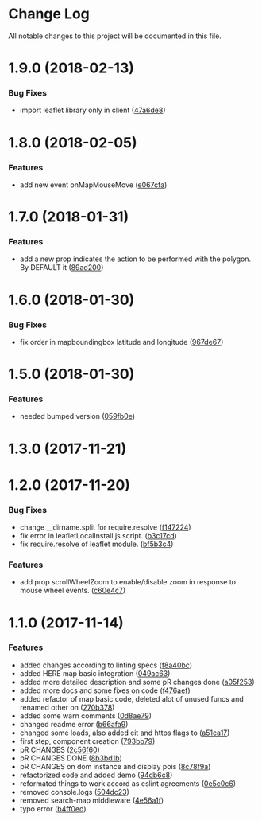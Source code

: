 # Change Log

All notable changes to this project will be documented in this file.

<a name="1.9.0"></a>
# 1.9.0 (2018-02-13)


### Bug Fixes

* import leaflet library only in client ([47a6de8](https://github.com/SUI-Components/sui-components/commit/47a6de8))



<a name="1.8.0"></a>
# 1.8.0 (2018-02-05)


### Features

* add new event onMapMouseMove ([e067cfa](https://github.com/SUI-Components/sui-components/commit/e067cfa))



<a name="1.7.0"></a>
# 1.7.0 (2018-01-31)


### Features

* add a new prop indicates the action to be performed with the polygon. By DEFAULT it ([89ad200](https://github.com/SUI-Components/sui-components/commit/89ad200))



<a name="1.6.0"></a>
# 1.6.0 (2018-01-30)


### Bug Fixes

* fix order in mapboundingbox latitude and longitude ([967de67](https://github.com/SUI-Components/sui-components/commit/967de67))



<a name="1.5.0"></a>
# 1.5.0 (2018-01-30)


### Features

* needed bumped version ([059fb0e](https://github.com/SUI-Components/sui-components/commit/059fb0e))



<a name="1.3.0"></a>
# 1.3.0 (2017-11-21)



<a name="1.2.0"></a>
# 1.2.0 (2017-11-20)


### Bug Fixes

* change __dirname.split for require.resolve ([f147224](https://github.com/SUI-Components/sui-components/commit/f147224))
* fix error in leafletLocalInstall.js script. ([b3c17cd](https://github.com/SUI-Components/sui-components/commit/b3c17cd))
* fix require.resolve of leaflet module. ([bf5b3c4](https://github.com/SUI-Components/sui-components/commit/bf5b3c4))


### Features

* add prop scrollWheelZoom to enable/disable zoom in response to mouse wheel events. ([c60e4c7](https://github.com/SUI-Components/sui-components/commit/c60e4c7))



<a name="1.1.0"></a>
# 1.1.0 (2017-11-14)


### Features

* added changes according to linting specs ([f8a40bc](https://github.com/SUI-Components/sui-components/commit/f8a40bc))
* added HERE map basic integration ([049ac63](https://github.com/SUI-Components/sui-components/commit/049ac63))
* added more detailed description and some pR changes done ([a05f253](https://github.com/SUI-Components/sui-components/commit/a05f253))
* added more docs and some fixes on code ([f476aef](https://github.com/SUI-Components/sui-components/commit/f476aef))
* added refactor of map basic code, deleted alot of unused funcs and renamed other on ([270b378](https://github.com/SUI-Components/sui-components/commit/270b378))
* added some warn comments ([0d8ae79](https://github.com/SUI-Components/sui-components/commit/0d8ae79))
* changed readme error ([b66afa9](https://github.com/SUI-Components/sui-components/commit/b66afa9))
* changed some loads, also added cit and https flags to ([a51ca17](https://github.com/SUI-Components/sui-components/commit/a51ca17))
* first step, component creation ([793bb79](https://github.com/SUI-Components/sui-components/commit/793bb79))
* pR CHANGES ([2c56f60](https://github.com/SUI-Components/sui-components/commit/2c56f60))
* pR CHANGES DONE ([8b3bd1b](https://github.com/SUI-Components/sui-components/commit/8b3bd1b))
* pR CHANGES on dom instance and display pois ([8c78f9a](https://github.com/SUI-Components/sui-components/commit/8c78f9a))
* refactorized code and added demo ([94db6c8](https://github.com/SUI-Components/sui-components/commit/94db6c8))
* reformated things to work accord as eslint agreements ([0e5c0c6](https://github.com/SUI-Components/sui-components/commit/0e5c0c6))
* removed console.logs ([504dc23](https://github.com/SUI-Components/sui-components/commit/504dc23))
* removed search-map middleware ([4e56a1f](https://github.com/SUI-Components/sui-components/commit/4e56a1f))
* typo error ([b4ff0ed](https://github.com/SUI-Components/sui-components/commit/b4ff0ed))



